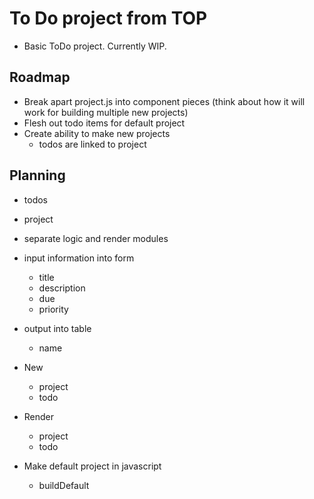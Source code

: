 # To Do project from TOP

- Basic ToDo project. Currently WIP.

## Roadmap

- Break apart project.js into component pieces (think about how it will work for building multiple new projects)
- Flesh out todo items for default project
- Create ability to make new projects
  - todos are linked to project

## Planning

- todos
- project
- separate logic and render modules
- input information into form
  - title
  - description
  - due
  - priority
- output into table
  - name
- New
  - project
  - todo
- Render

  - project
  - todo

- Make default project in javascript
  - buildDefault
